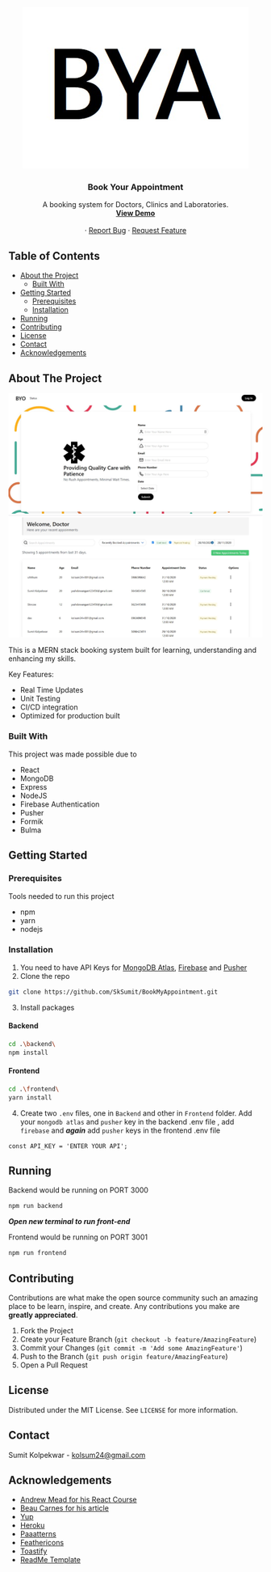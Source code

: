 <!-- PROJECT LOGO -->
<br />
<p align="center">
  <a href="http://byapp.herokuapp.com/">
    <img src="frontend/src/Img/byapp2.jpg" alt="Logo">
  </a>

  <h3 align="center">Book Your Appointment</h3>

  <p align="center">
   A booking system for Doctors, Clinics and Laboratories.
    <br />
    <a href="http://byapp.herokuapp.com/"><strong>View Demo</strong></a>
    <br />
    <br />
    <a href=""></a>
    ·
    <a href="https://github.com/SkSumit/BookMyAppointment/issues">Report Bug</a>
    ·
    <a href="https://github.com/SkSumit/BookMyAppointment/issues">Request Feature</a>
  </p>
</p>



<!-- TABLE OF CONTENTS -->
## Table of Contents

* [About the Project](#about-the-project)
  * [Built With](#built-with)
* [Getting Started](#getting-started)
  * [Prerequisites](#prerequisites)
  * [Installation](#installation)
* [Running](#running)
* [Contributing](#contributing)
* [License](#license)
* [Contact](#contact)
* [Acknowledgements](#acknowledgements)



<!-- ABOUT THE PROJECT -->
## About The Project
[![Index][product-screenshot1]](http://byapp.herokuapp.com/)
[![Dashboard][product-screenshot]](http://byapp.herokuapp.com/dashboard)

This is a MERN stack booking system built for learning, understanding and enhancing my skills.

Key Features:
* Real Time Updates
* Unit Testing
* CI/CD integration
* Optimized for production built


### Built With
This project was made possible due to 
* React 
* MongoDB
* Express
* NodeJS
* Firebase Authentication 
* Pusher
* Formik
* Bulma




<!-- GETTING STARTED -->
## Getting Started



### Prerequisites

Tools needed to run this project
* npm
* yarn
* nodejs


### Installation

1. You need to have API Keys for [MongoDB Atlas](https://www.mongodb.com/), [Firebase](https://firebase.google.com) and [Pusher](http://pusher.com/)
2. Clone the repo
```sh
git clone https://github.com/SkSumit/BookMyAppointment.git
```
3. Install packages
#### Backend

```bash
cd .\backend\
npm install
```

#### Frontend

```bash
cd .\frontend\
yarn install
```
4. Create two `.env` files, one in `Backend` and other in `Frontend` folder. 
Add your `mongodb atlas` and `pusher` key in the backend .env file , add `firebase` and  ***again*** add `pusher`  keys in the frontend .env file
```JS
const API_KEY = 'ENTER YOUR API';
```




<!-- USAGE EXAMPLES -->
## Running

Backend would be running on PORT 3000

```bash
npm run backend
```
 ***Open new terminal to run front-end***

Frontend would be running on PORT 3001

```bash
npm run frontend
```





<!-- CONTRIBUTING -->
## Contributing

Contributions are what make the open source community such an amazing place to be learn, inspire, and create. Any contributions you make are **greatly appreciated**.

1. Fork the Project
2. Create your Feature Branch (`git checkout -b feature/AmazingFeature`)
3. Commit your Changes (`git commit -m 'Add some AmazingFeature'`)
4. Push to the Branch (`git push origin feature/AmazingFeature`)
5. Open a Pull Request



<!-- LICENSE -->
## License

Distributed under the MIT License. See `LICENSE` for more information.



<!-- CONTACT -->
## Contact

Sumit Kolpekwar  - kolsum24@gmail.com



<!-- ACKNOWLEDGEMENTS -->
## Acknowledgements
* [Andrew Mead  for  his React Course](https://mead.io/)
* [Beau Carnes for his article](https://medium.com/@beaucarnes/learn-the-mern-stack-by-building-an-exercise-tracker-mern-tutorial-59c13c1237a1)
* [Yup](https://github.com/jquense/yup)
* [Heroku](https://heroku.com/)
* [Paaatterns](https://products.ls.graphics/paaatterns/)
* [Feathericons](https://feathericons.com/)
* [Toastify](https://www.npmjs.com/package/react-toastify)
* [ReadMe Template](https://github.com/othneildrew/Best-README-Template)






<!-- MARKDOWN LINKS & IMAGES -->
<!-- https://www.markdownguide.org/basic-syntax/#reference-style-links -->
[contributors-shield]: https://img.shields.io/github/contributors/othneildrew/Best-README-Template.svg?style=flat-square
[contributors-url]: https://github.com/SkSumit/BookMyAppointment/graphs/contributors
[forks-shield]: https://img.shields.io/github/forks/othneildrew/Best-README-Template.svg?style=flat-square
[forks-url]: https://github.com/SkSumit/BookMyAppointment/network/members
[stars-shield]: https://img.shields.io/github/stars/othneildrew/Best-README-Template.svg?style=flat-square
[stars-url]: https://github.com/SkSumit/BookMyAppointment/stargazers
[issues-shield]: https://img.shields.io/github/issues/othneildrew/Best-README-Template.svg?style=flat-square
[issues-url]: https://github.com/SkSumit/BookMyAppointment/issues
[license-shield]: https://img.shields.io/github/license/othneildrew/Best-README-Template.svg?style=flat-square
[license-url]: https://github.com/SkSumit/BookMyAppointment/blob/master/LICENSE
[linkedin-shield]: https://img.shields.io/badge/-LinkedIn-black.svg?style=flat-square&logo=linkedin&colorB=555
[linkedin-url]: https://www.linkedin.com/in/sumitkolpekwar/
[product-screenshot]: frontend/src/Img/byapp.jpg
[product-screenshot1]: frontend/src/Img/byapp1.jpg
